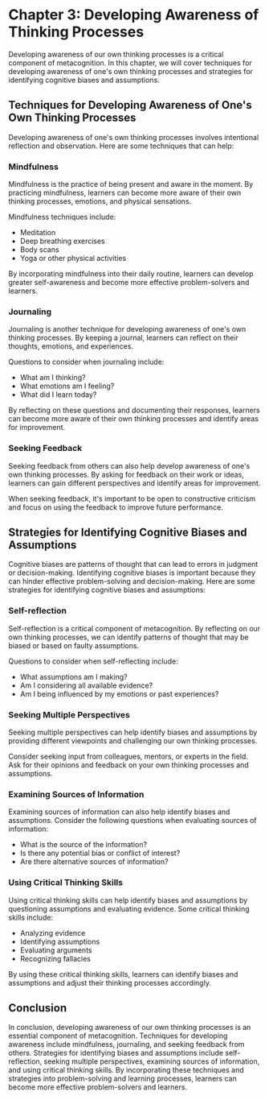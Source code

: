 Chapter 3: Developing Awareness of Thinking Processes
=====================================================

Developing awareness of our own thinking processes is a critical component of metacognition. In this chapter, we will cover techniques for developing awareness of one's own thinking processes and strategies for identifying cognitive biases and assumptions.

Techniques for Developing Awareness of One's Own Thinking Processes
-------------------------------------------------------------------

Developing awareness of one's own thinking processes involves intentional reflection and observation. Here are some techniques that can help:

### Mindfulness

Mindfulness is the practice of being present and aware in the moment. By practicing mindfulness, learners can become more aware of their own thinking processes, emotions, and physical sensations.

Mindfulness techniques include:

* Meditation
* Deep breathing exercises
* Body scans
* Yoga or other physical activities

By incorporating mindfulness into their daily routine, learners can develop greater self-awareness and become more effective problem-solvers and learners.

### Journaling

Journaling is another technique for developing awareness of one's own thinking processes. By keeping a journal, learners can reflect on their thoughts, emotions, and experiences.

Questions to consider when journaling include:

* What am I thinking?
* What emotions am I feeling?
* What did I learn today?

By reflecting on these questions and documenting their responses, learners can become more aware of their own thinking processes and identify areas for improvement.

### Seeking Feedback

Seeking feedback from others can also help develop awareness of one's own thinking processes. By asking for feedback on their work or ideas, learners can gain different perspectives and identify areas for improvement.

When seeking feedback, it's important to be open to constructive criticism and focus on using the feedback to improve future performance.

Strategies for Identifying Cognitive Biases and Assumptions
-----------------------------------------------------------

Cognitive biases are patterns of thought that can lead to errors in judgment or decision-making. Identifying cognitive biases is important because they can hinder effective problem-solving and decision-making. Here are some strategies for identifying cognitive biases and assumptions:

### Self-reflection

Self-reflection is a critical component of metacognition. By reflecting on our own thinking processes, we can identify patterns of thought that may be biased or based on faulty assumptions.

Questions to consider when self-reflecting include:

* What assumptions am I making?
* Am I considering all available evidence?
* Am I being influenced by my emotions or past experiences?

### Seeking Multiple Perspectives

Seeking multiple perspectives can help identify biases and assumptions by providing different viewpoints and challenging our own thinking processes.

Consider seeking input from colleagues, mentors, or experts in the field. Ask for their opinions and feedback on your own thinking processes and assumptions.

### Examining Sources of Information

Examining sources of information can also help identify biases and assumptions. Consider the following questions when evaluating sources of information:

* What is the source of the information?
* Is there any potential bias or conflict of interest?
* Are there alternative sources of information?

### Using Critical Thinking Skills

Using critical thinking skills can help identify biases and assumptions by questioning assumptions and evaluating evidence. Some critical thinking skills include:

* Analyzing evidence
* Identifying assumptions
* Evaluating arguments
* Recognizing fallacies

By using these critical thinking skills, learners can identify biases and assumptions and adjust their thinking processes accordingly.

Conclusion
----------

In conclusion, developing awareness of our own thinking processes is an essential component of metacognition. Techniques for developing awareness include mindfulness, journaling, and seeking feedback from others. Strategies for identifying biases and assumptions include self-reflection, seeking multiple perspectives, examining sources of information, and using critical thinking skills. By incorporating these techniques and strategies into problem-solving and learning processes, learners can become more effective problem-solvers and learners.


